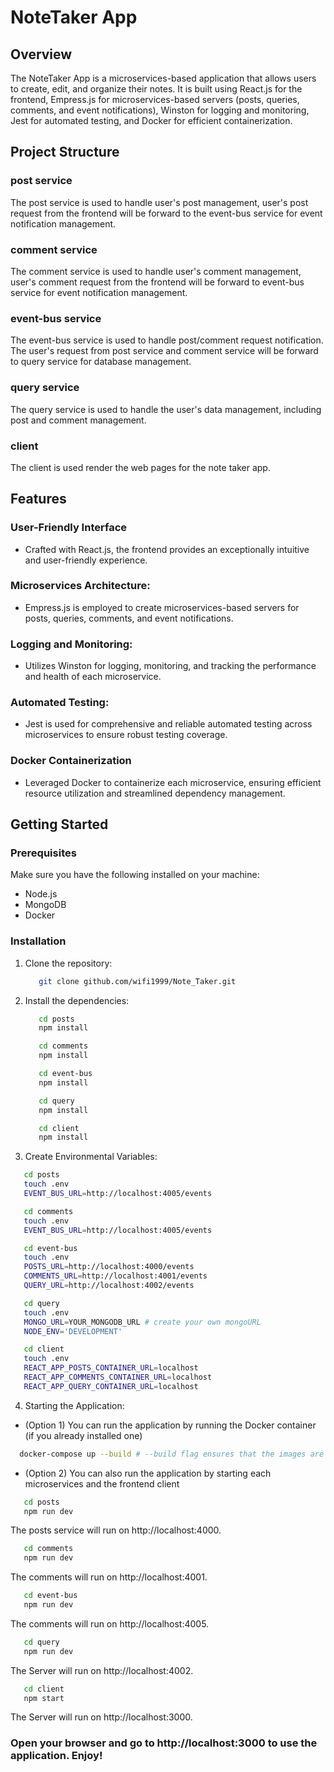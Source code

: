 # NoteTaker App

## Overview

The NoteTaker App is a microservices-based application that allows users to create, edit, and organize their notes. It is built using React.js for the frontend, Empress.js for microservices-based servers (posts, queries, comments, and event notifications), Winston for logging and monitoring, Jest for automated testing, and Docker for efficient containerization.

## Project Structure

### post service 
The post service is used to handle user's post management, user's post request from the frontend will be forward to the event-bus service for event notification management. 

### comment service
The comment service is used to handle user's comment management, user's comment request from the frontend will be forward to event-bus service for event notification management. 

### event-bus service 
The event-bus service is used to handle post/comment request notification. The user's request from post service and comment service will be forward to query service for database management. 

### query service 
The query service is used to handle the user's data management, including post and comment management. 

### client
The client is used render the web pages for the note taker app. 


## Features

### User-Friendly Interface
- Crafted with React.js, the frontend provides an exceptionally intuitive and user-friendly experience.

### Microservices Architecture: 
- Empress.js is employed to create microservices-based servers for posts, queries, comments, and event notifications.

### Logging and Monitoring: 
- Utilizes Winston for logging, monitoring, and tracking the performance and health of each microservice.

### Automated Testing: 
- Jest is used for comprehensive and reliable automated testing across microservices to ensure robust testing coverage.

### Docker Containerization
- Leveraged Docker to containerize each microservice, ensuring efficient resource utilization and streamlined dependency management.



## Getting Started

### Prerequisites

Make sure you have the following installed on your machine:

- Node.js
- MongoDB
- Docker

### Installation

1. Clone the repository:
   ```bash
      git clone github.com/wifi1999/Note_Taker.git

2. Install the dependencies:  
   ```bash
      cd posts
      npm install
   ```
   ```bash 
      cd comments
      npm install
   ```
   ```bash
      cd event-bus 
      npm install
   ```
   ```bash 
      cd query
      npm install
   ```
   ```bash
      cd client
      npm install
   ```
   
3. Create Environmental Variables: 
```bash
   cd posts 
   touch .env
   EVENT_BUS_URL=http://localhost:4005/events
``` 
```bash
   cd comments
   touch .env
   EVENT_BUS_URL=http://localhost:4005/events
```
```bash
   cd event-bus
   touch .env
   POSTS_URL=http://localhost:4000/events
   COMMENTS_URL=http://localhost:4001/events
   QUERY_URL=http://localhost:4002/events
```
```bash
   cd query
   touch .env
   MONGO_URL=YOUR_MONGODB_URL # create your own mongoURL
   NODE_ENV='DEVELOPMENT'
```
```bash
   cd client
   touch .env
   REACT_APP_POSTS_CONTAINER_URL=localhost
   REACT_APP_COMMENTS_CONTAINER_URL=localhost
   REACT_APP_QUERY_CONTAINER_URL=localhost
```

4. Starting the Application:
- (Option 1) You can run the application by running the Docker container (if you already installed one)
```bash
  docker-compose up --build # --build flag ensures that the images are built if not already present.
```

- (Option 2) You can also run the application by starting each microservices and the frontend client
```bash
   cd posts
   npm run dev
```
   The posts service will run on http://localhost:4000.

```bash
   cd comments
   npm run dev
```
   The comments will run on http://localhost:4001.

```bash
   cd event-bus
   npm run dev
```
   The comments will run on http://localhost:4005.

```bash
   cd query
   npm run dev
```
   The Server will run on http://localhost:4002.

```bash
   cd client
   npm start
```
   The Server will run on http://localhost:3000.

### Open your browser and go to http://localhost:3000 to use the application. Enjoy!


